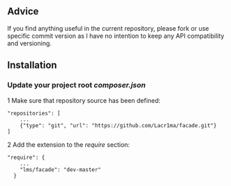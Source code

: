 ## Advice

If you find anything useful in the current repository, please fork or use specific commit version as I have no
intention to keep any API compatibility and versioning.

## Installation

### Update your project root _composer.json_

1 Make sure that repository source has been defined:
```
"repositories": [
    ...
    {"type": "git", "url": "https://github.com/Lacr1ma/facade.git"}
]
```

2 Add the extension to the _require_ section:
```
"require": {
    ...
    "lms/facade": "dev-master"
  }
```
